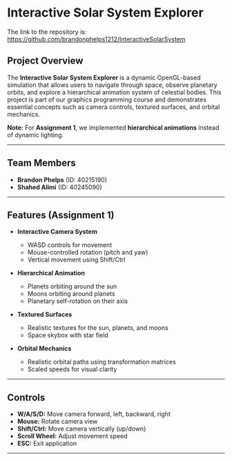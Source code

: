 # Interactive Solar System Explorer

The link to the repository is: https://github.com/brandonphelps1212/InteractiveSolarSystem

## Project Overview

The **Interactive Solar System Explorer** is a dynamic OpenGL-based simulation that allows users to navigate through space, observe planetary orbits, and explore a hierarchical animation system of celestial bodies. This project is part of our graphics programming course and demonstrates essential concepts such as camera controls, textured surfaces, and orbital mechanics.

**Note:** For **Assignment 1**, we implemented **hierarchical animations** instead of dynamic lighting.

---

## Team Members

- **Brandon Phelps** (ID: 40215190)
- **Shahed Alimi** (ID: 40245090)

---

## Features (Assignment 1)

- **Interactive Camera System**

  - WASD controls for movement
  - Mouse-controlled rotation (pitch and yaw)
  - Vertical movement using Shift/Ctrl

- **Hierarchical Animation**

  - Planets orbiting around the sun
  - Moons orbiting around planets
  - Planetary self-rotation on their axis

- **Textured Surfaces**

  - Realistic textures for the sun, planets, and moons
  - Space skybox with star field

- **Orbital Mechanics**
  - Realistic orbital paths using transformation matrices
  - Scaled speeds for visual clarity

---

## Controls

- **W/A/S/D:** Move camera forward, left, backward, right
- **Mouse:** Rotate camera view
- **Shift/Ctrl:** Move camera vertically (up/down)
- **Scroll Wheel:** Adjust movement speed
- **ESC:** Exit application

---
